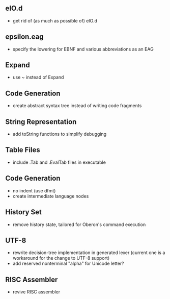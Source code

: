 ## eIO.d

- get rid of (as much as possible of) eIO.d

## epsilon.eag

- specify the lowering for EBNF and various abbreviations as an EAG

## Expand

- use ~ instead of Expand

## Code Generation

- create abstract syntax tree instead of writing code fragments

## String Representation

- add toString functions to simplify debugging

## Table Files

- include .Tab and .EvalTab files in executable

## Code Generation

- no indent (use dfmt)
- create intermediate language nodes

## History Set

- remove history state, tailored for Oberon's command execution

## UTF-8

- rewrite decision-tree implementation in generated lexer
  (current one is a workaround for the change to UTF-8 support)
- add reserved nonterminal "alpha" for Unicode letter?

## RISC Assembler

- revive RISC assembler
